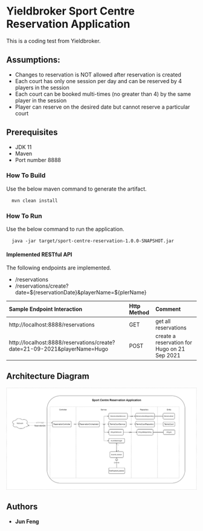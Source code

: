 # Yieldbroker Sport Centre Reservation Application
This is a coding test from Yieldbroker.

## Assumptions:
- Changes to reservation is NOT allowed after reservation is created
- Each court has only one session per day and can be reserved by 4 players in the session
- Each court can be booked multi-times (no greater than 4) by the same player in the session 
- Player can reserve on the desired date but cannot reserve a particular court 

## Prerequisites
- JDK 11
- Maven
- Port number 8888

### How To Build
Use the below maven command to generate the artifact.
```
  mvn clean install
```

### How To Run
Use the below command to run the application.
```
  java -jar target/sport-centre-reservation-1.0.0-SNAPSHOT.jar
```

#### Implemented RESTful API
The following endpoints are implemented.
- /reservations
- /reservations/create?date=${reservationDate}&playerName=${plerName}


| Sample Endpoint Interaction				                                  |	Http Method	  | Comment                    					    |
|:----------------------------------------------------------------------------|:--------------|:------------------------------------------------|
| http://localhost:8888/reservations		                                  |	   GET	      | get all reservations							|
| http://localhost:8888/reservations/create?date=21-09-2021&playerName=Hugo   |    POST       | create a reservation for Hugo on 21 Sep 2021	|


## Architecture Diagram
![Architecture Diagram](Sport_Centre_Architecture_Diagram.png)


## Authors

* **Jun Feng** 
